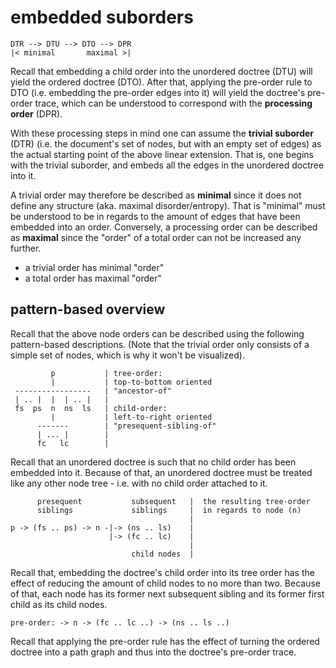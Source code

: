 
<!-- ======================================================================= -->
# embedded suborders

```
DTR --> DTU --> DTO --> DPR
|< minimal       maximal >|
```

Recall that embedding a child order into the unordered doctree (DTU) will yield
the ordered doctree (DTO). After that, applying the pre-order rule to DTO (i.e.
embedding the pre-order edges into it) will yield the doctree's pre-order trace,
which can be understood to correspond with the **processing order** (DPR).

With these processing steps in mind one can assume the **trivial suborder**
(DTR) (i.e. the document's set of nodes, but with an empty set of edges) as the
actual starting point of the above linear extension. That is, one begins with
the trivial suborder, and embeds all the edges in the unordered doctree into it.

A trivial order may therefore be described as **minimal** since it does not
define any structure (aka. maximal disorder/entropy). That is "minimal" must
be understood to be in regards to the amount of edges that have been embedded
into an order. Conversely, a processing order can be described as **maximal**
since the "order" of a total order can not be increased any further.

* a trivial order has minimal "order"
* a total order has maximal "order"

<!-- ======================================================================= -->
## pattern-based overview

Recall that the above node orders can be described using the following
pattern-based descriptions. (Note that the trivial order only consists
of a simple set of nodes, which is why it won't be visualized).

```
         p           | tree-order:
         |           | top-to-bottom oriented
 -----------------   | "ancestor-of"
 | .. |  |  | .. |   |
 fs  ps  n  ns  ls   | child-order:
         |           | left-to-right oriented
      -------        | "presequent-sibling-of"
      | ... |        |
      fc   lc        |
```

Recall that an unordered doctree is such that no child order has been embedded
into it. Because of that, an unordered doctree must be treated like any other
node tree - i.e. with no child order attached to it.

```
      presequent           subsequent   |  the resulting tree-order
      siblings             siblings     |  in regards to node (n)
                                        |
p -> (fs .. ps) -> n -|-> (ns .. ls)    |
                      |-> (fc .. lc)    |
                                        |
                           child nodes  |
```

Recall that, embedding the doctree's child order into its tree order has the
effect of reducing the amount of child nodes to no more than two. Because of
that, each node has its former next subsequent sibling and its former first
child as its child nodes.

```
pre-order: -> n -> (fc .. lc ..) -> (ns .. ls ..)
```

Recall that applying the pre-order rule has the effect of turning the ordered
doctree into a path graph and thus into the doctree's pre-order trace.
